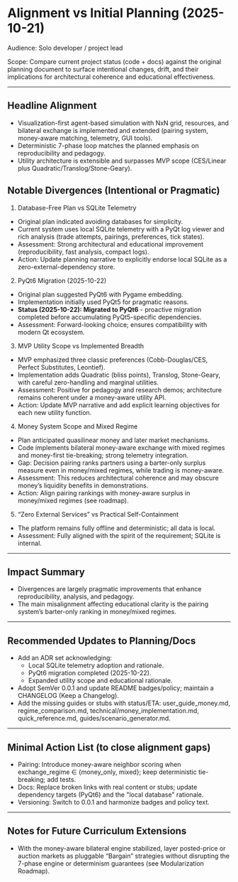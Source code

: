# Alignment vs Initial Planning (2025-10-21)

Audience: Solo developer / project lead

Scope: Compare current project status (code + docs) against the original planning document to surface intentional changes, drift, and their implications for architectural coherence and educational effectiveness.

---

## Headline Alignment

- Visualization-first agent-based simulation with NxN grid, resources, and bilateral exchange is implemented and extended (pairing system, money-aware matching, telemetry, GUI tools).
- Deterministic 7-phase loop matches the planned emphasis on reproducibility and pedagogy.
- Utility architecture is extensible and surpasses MVP scope (CES/Linear plus Quadratic/Translog/Stone-Geary).

## Notable Divergences (Intentional or Pragmatic)

1) Database-Free Plan vs SQLite Telemetry
- Original plan indicated avoiding databases for simplicity.
- Current system uses local SQLite telemetry with a PyQt log viewer and rich analysis (trade attempts, pairings, preferences, tick states).
- Assessment: Strong architectural and educational improvement (reproducibility, fast analysis, compact logs).
- Action: Update planning narrative to explicitly endorse local SQLite as a zero-external-dependency store.

2) PyQt6 Migration (2025-10-22)
- Original plan suggested PyQt6 with Pygame embedding.
- Implementation initially used PyQt5 for pragmatic reasons.
- **Status (2025-10-22): Migrated to PyQt6** - proactive migration completed before accumulating PyQt5-specific dependencies.
- Assessment: Forward-looking choice; ensures compatibility with modern Qt ecosystem.

3) MVP Utility Scope vs Implemented Breadth
- MVP emphasized three classic preferences (Cobb-Douglas/CES, Perfect Substitutes, Leontief).
- Implementation adds Quadratic (bliss points), Translog, Stone-Geary, with careful zero-handling and marginal utilities.
- Assessment: Positive for pedagogy and research demos; architecture remains coherent under a money-aware utility API.
- Action: Update MVP narrative and add explicit learning objectives for each new utility function.

4) Money System Scope and Mixed Regime
- Plan anticipated quasilinear money and later market mechanisms.
- Code implements bilateral money-aware exchange with mixed regimes and money-first tie-breaking; strong telemetry integration.
- Gap: Decision pairing ranks partners using a barter-only surplus measure even in money/mixed regimes, while trading is money-aware.
- Assessment: This reduces architectural coherence and may obscure money’s liquidity benefits in demonstrations.
- Action: Align pairing rankings with money-aware surplus in money/mixed regimes (see roadmap).

5) “Zero External Services” vs Practical Self-Containment
- The platform remains fully offline and deterministic; all data is local.
- Assessment: Fully aligned with the spirit of the requirement; SQLite is internal.

---

## Impact Summary

- Divergences are largely pragmatic improvements that enhance reproducibility, analysis, and pedagogy.
- The main misalignment affecting educational clarity is the pairing system’s barter-only ranking in money/mixed regimes.

---

## Recommended Updates to Planning/Docs

- Add an ADR set acknowledging:
  - Local SQLite telemetry adoption and rationale.
  - PyQt6 migration completed (2025-10-22).
  - Expanded utility scope and educational rationale.
- Adopt SemVer 0.0.1 and update README badges/policy; maintain a CHANGELOG (Keep a Changelog).
- Add the missing guides or stubs with status/ETA: user_guide_money.md, regime_comparison.md, technical/money_implementation.md, quick_reference.md, guides/scenario_generator.md.

---

## Minimal Action List (to close alignment gaps)

- Pairing: Introduce money-aware neighbor scoring when exchange_regime ∈ {money_only, mixed}; keep deterministic tie-breaking; add tests.
- Docs: Replace broken links with real content or stubs; update dependency targets (PyQt6) and the "local database" rationale.
- Versioning: Switch to 0.0.1 and harmonize badges and policy text.

---

## Notes for Future Curriculum Extensions

- With the money-aware bilateral engine stabilized, layer posted-price or auction markets as pluggable “Bargain” strategies without disrupting the 7-phase engine or determinism guarantees (see Modularization Roadmap).
